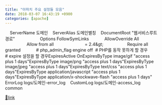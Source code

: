 ```yaml
---
title: "아파치 주요 설정들 모음"
date: 2018-03-07 16:43:19 +0900
categories: [apache]
---
```


<virtualhost></virtualhost>    ServerName 도메인    ServerAlias 도메인별칭    DocumentRoot "웹서비스루트경로"        <directory></directory>             Options FollowSymLinks             AllowOverride All             <ifversion></ifversion>                    Allow from all                          <ifversion>= 2.4&amp;gt;</ifversion>                    Require all granted             # php_admin_flag engine off  # PHP를 동작 못하게 할 경우        <ifmodule mod_expires.c=""> # expire 설정을 할 경우</ifmodule>ExpiresActive OnExpiresByType image/gif "access plus 1 days"ExpiresByType image/png "access plus 1 days"ExpiresByType image/jpeg "access plus 1 days"ExpiresByType text/css "access plus 1 days"ExpiresByType application/javascript "access plus 1 days"ExpiresByType application/x-shockwave-flash "access plus 1 days"    ErrorLog logs/도메인-error_log    CustomLog logs/도메인-access_log common  



[🔗link](http://www.mins01.com/mh/tech/read/1141)